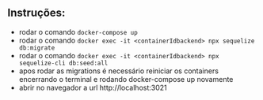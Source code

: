 ## Instruções:
- rodar o comando `docker-compose up`
- rodar o comando `docker exec -it <containerIdbackend> npx sequelize db:migrate`
- rodar o comando `docker exec -it <containerIdbackend> npx sequelize-cli db:seed:all`
- apos rodar as migrations é necessário reiniciar os containers encerrando o terminal e rodando docker-compose up novamente
- abrir no navegador a url http://localhost:3021
